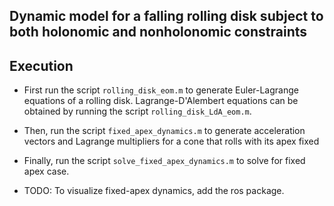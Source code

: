 ## Dynamic model for a falling rolling disk subject to both holonomic and nonholonomic constraints

## Execution
* First run the script `rolling_disk_eom.m` to generate Euler-Lagrange equations of a rolling disk. Lagrange-D'Alembert equations can be obtained by running the script `rolling_disk_LdA_eom.m`.
* Then, run the script `fixed_apex_dynamics.m` to generate acceleration vectors and Lagrange multipliers for a cone that rolls with its apex fixed
* Finally, run the script `solve_fixed_apex_dynamics.m` to solve for fixed apex case. 

* TODO: To visualize fixed-apex dynamics, add the ros package.
